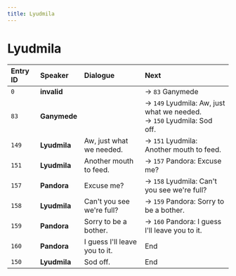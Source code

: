 ```yaml
---
title: Lyudmila
---
```


# Lyudmila


| Entry ID | Speaker | Dialogue | Next |
| :------- | :------ | :------- | :------------ |
| `0` | **invalid** |  | → `83` Ganymede |
| `83` | **Ganymede** |  | → `149` Lyudmila: Aw, just what we needed\.<br>→ `150` Lyudmila: Sod off\. |
| `149` | **Lyudmila** | Aw, just what we needed\. | → `151` Lyudmila: Another mouth to feed\. |
| `151` | **Lyudmila** | Another mouth to feed\. | → `157` Pandora: Excuse me? |
| `157` | **Pandora** | Excuse me? | → `158` Lyudmila: Can't you see we're full? |
| `158` | **Lyudmila** | Can't you see we're full? | → `159` Pandora: Sorry to be a bother\. |
| `159` | **Pandora** | Sorry to be a bother\. | → `160` Pandora: I guess I'll leave you to it\. |
| `160` | **Pandora** | I guess I'll leave you to it\. | End |
| `150` | **Lyudmila** | Sod off\. | End |
